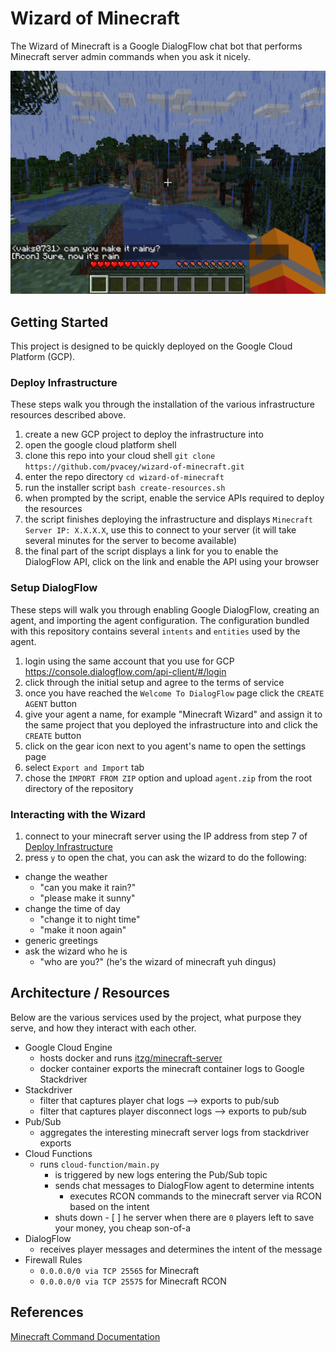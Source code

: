 # Wizard of Minecraft
The Wizard of Minecraft is a Google DialogFlow chat bot that performs Minecraft server admin commands when you ask it nicely.

![ingame screenshot of the wizard](/readme.png)

## Getting Started
This project is designed to be quickly deployed on the Google Cloud Platform (GCP).

### Deploy Infrastructure
These steps walk you through the installation of the various infrastructure resources described above.
1. create a new GCP project to deploy the infrastructure into
2. open the google cloud platform shell
3. clone this repo into your cloud shell `git clone https://github.com/pvacey/wizard-of-minecraft.git`
4. enter the repo directory `cd wizard-of-minecraft`
5. run the installer script `bash create-resources.sh`
6. when prompted by the script, enable the service APIs required to deploy the resources
7. the script finishes deploying the infrastructure and displays `Minecraft Server IP: X.X.X.X`, use this to connect to your server (it will take several minutes for the server to become available)
8. the final part of the script displays a link for you to enable the DialogFlow API, click on the link and enable the API using your browser

### Setup DialogFlow
These steps will walk you through enabling Google DialogFlow, creating an agent, and importing the agent configuration.  The configuration bundled with this repository contains several `intents` and `entities` used by the agent.
1. login using the same account that you use for GCP https://console.dialogflow.com/api-client/#/login
2. click through the initial setup and agree to the terms of service
3. once you have reached the `Welcome To DialogFlow` page click the `CREATE AGENT` button
4. give your agent a name, for example "Minecraft Wizard" and assign it to the same project that you deployed the infrastructure into and click the `CREATE` button
5. click on the gear icon next to you agent's name to open the settings page
6. select `Export and Import` tab
7. chose the `IMPORT FROM ZIP` option and upload `agent.zip` from the root directory of the repository

### Interacting with the Wizard
1. connect to your minecraft server using the IP address from step 7 of [Deploy Infrastructure](#Deploy_Infrastructure)
2. press `y` to open the chat, you can ask the wizard to do the following:
  - change the weather
    - "can you make it rain?"
    - "please make it sunny"
  - change the time of day
    - "change it to night time"
    - "make it noon again"
  - generic greetings
  - ask the wizard who he is
    - "who are you?" (he's the wizard of minecraft yuh dingus)


## Architecture / Resources
Below are the various services used by the project, what purpose they serve, and how they interact with each other.

- Google Cloud Engine
  - hosts docker and runs [itzg/minecraft-server](https://hub.docker.com/r/itzg/minecraft-server/)
  - docker container exports the minecraft container logs to Google Stackdriver
- Stackdriver
  - filter that captures player chat logs --> exports to pub/sub
  - filter that captures player disconnect logs --> exports to pub/sub
- Pub/Sub
  - aggregates the interesting minecraft server logs from stackdriver exports
- Cloud Functions
  - runs `cloud-function/main.py`
    - is triggered by new logs entering the Pub/Sub topic
    - sends chat messages to DialogFlow agent to determine intents
      - executes RCON commands to the minecraft server via RCON based on the intent
    - shuts down - [ ] he server when there are `0` players left to save your money, you cheap son-of-a
- DialogFlow
  - receives player messages and determines the intent of the message  
- Firewall Rules
  - `0.0.0.0/0 via TCP 25565` for Minecraft
  - `0.0.0.0/0 via TCP 25575` for Minecraft RCON

## References
[Minecraft Command Documentation](https://minecraft.gamepedia.com/Commands)
